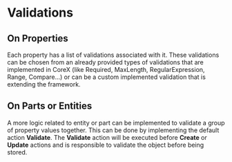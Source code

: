# Validations
## On Properties
Each property has a list of validations associated with it. These validations can be chosen from an already provided types of validations that are implemented in CoreX (like Required, MaxLength, RegularExpression, Range, Compare...) or can be a custom implemented validation that is extending the framework.

## On Parts or Entities
A more logic related to entity or part can be implemented to validate a group of property values together. This can be done by implementing the default action **Validate**. The **Validate** action will be executed before **Create** or **Update** actions and is responsible to validate the object before being stored.
